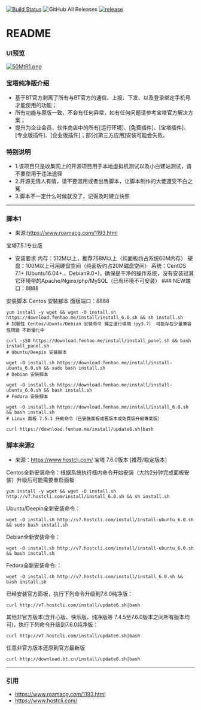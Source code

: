 [![Build Status](https://travis-ci.com/hanwckf/rt-n56u.svg?branch=master)](https://travis-ci.com/hanwckf/rt-n56u)
![GitHub All Releases](https://img.shields.io/github/downloads/hanwckf/rt-n56u/total)
[![release](https://img.shields.io/github/release/hanwckf/rt-n56u.svg)](https://github.com/hanwckf/rt-n56u/releases)

# README #

### UI预览 ###
[![50MtR1.png](https://z3.ax1x.com/2021/10/19/50MtR1.png)](https://imgtu.com/i/50MtR1)

### 宝塔纯净版介绍 ###
* 基于BT官方剥离了所有与BT官方的通信、上报、下发、以及登录绑定手机号才能使用的功能；
* 所有功能与原版一致，不会有任何异常，如有任何问题请参考宝塔官方解决方案；
* 提升为企业会员，软件商店中的所有[运行环境]、[免费插件]、[宝塔插件]、[专业版插件]、[企业版插件]；部分[第三方应用]安装可能会失败。
### 特别说明 ###
* 1.该项目只是收集网上的开源项目用于本地虚拟机测试以及小白建站测试，请不要使用于违法途径
* 2.开源无情人有情，请不要滥用或者出售脚本，让脚本制作的大佬遭受不白之冤
* 3.脚本不一定什么时候就没了，记得及时建立快照

***

### 脚本1 ###
* 来源:https://www.roamacg.com/1193.html

宝塔7.5.1专业版

* 安装要求
内存：512M以上，推荐768M以上（纯面板约占系统60M内存） 硬盘：100M以上可用硬盘空间（纯面板约占20M磁盘空间） 系统：CentOS 7.1+ (Ubuntu16.04+.、Debian9.0+)，确保是干净的操作系统，没有安装过其它环境带的Apache/Nginx/php/MySQL（已有环境不可安装） ### NEW端口：8888

安装脚本
Centos 安裝腳本 面板端口：8888
```shell
yum install -y wget && wget -O install.sh https://download.fenhao.me/install/install_6.0.sh && sh install.sh
# 試驗性 Centos/Ubuntu/Debian 安裝命令 獨立運行環境（py3.7） 可能存在少量兼容性問題 不斷優化中
```
```shell
curl -sSO https://download.fenhao.me/install/install_panel.sh && bash install_panel.sh
# Ubuntu/Deepin 安裝腳本
```
```shell
wget -O install.sh https://download.fenhao.me/install/install-ubuntu_6.0.sh && sudo bash install.sh
# Debian 安裝腳本
```
```shell
wget -O install.sh https://download.fenhao.me/install/install-ubuntu_6.0.sh && bash install.sh
# Fedora 安裝腳本
```
```shell
wget -O install.sh https://download.fenhao.me/install/install_6.0.sh && bash install.sh
# Linux 面板 7.5.1 升級命令（已安裝面板或舊版本或免費版升級專業版）
```
```shell
curl https://download.fenhao.me/install/update6.sh|bash
```
### 脚本来源2 ###
* 来源：https://www.hostcli.com/
宝塔 7.6.0版本 [推荐/稳定版本]

Centos全新安装命令：根据系统执行框内命令开始安装（大约2分钟完成面板安装）升级后可能需要重启面板
```shell
yum install -y wget && wget -O install.sh http://v7.hostcli.com/install/install_6.0.sh && sh install.sh
```
Ubuntu/Deepin全新安装命令：
```shell
wget -O install.sh http://v7.hostcli.com/install/install-ubuntu_6.0.sh && sudo bash install.sh
```

Debian全新安装命令：
```shell
wget -O install.sh http://v7.hostcli.com/install/install-ubuntu_6.0.sh && bash install.sh
```
Fedora全新安装命令:：
```shell
wget -O install.sh http://v7.hostcli.com/install/install_6.0.sh && bash install.sh
```
已经安装官方面板，执行下列命令升级到7.6.0纯净版：
```shell
curl http://v7.hostcli.com/install/update6.sh|bash
```
其他非官方版本(含开心版、快乐版、纯净版等 7.4.5至7.6.0版本之间所有版本均可)，执行下列命令升级到7.6.0纯净版：
```shell
curl http://v7.hostcli.com/install/update6.sh|bash
```
任意非官方版本还原到官方最新版
```shell
curl http://download.bt.cn/install/update6.sh|bash
```
***

### 引用 ###
- https://www.roamacg.com/1193.html
- https://www.hostcli.com/
